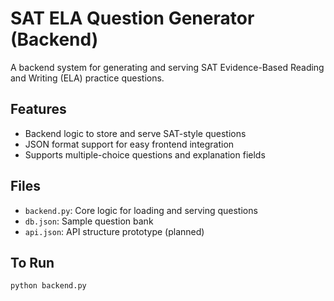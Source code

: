 # SAT ELA Question Generator (Backend)

A backend system for generating and serving SAT Evidence-Based Reading and Writing (ELA) practice questions.

## Features
- Backend logic to store and serve SAT-style questions
- JSON format support for easy frontend integration
- Supports multiple-choice questions and explanation fields

## Files
- `backend.py`: Core logic for loading and serving questions
- `db.json`: Sample question bank
- `api.json`: API structure prototype (planned)

## To Run
```bash
python backend.py
